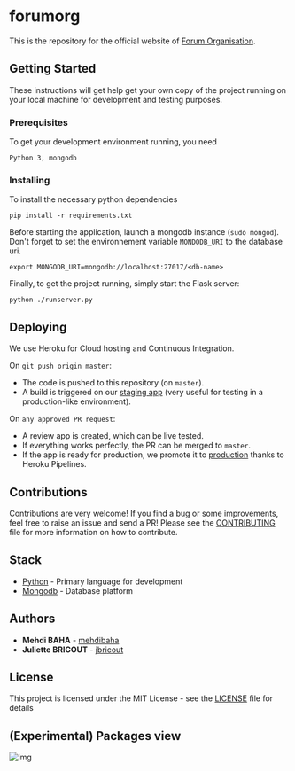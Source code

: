 # forumorg

This is the repository for the official website of [Forum Organisation](https://forumorg.org).

## Getting Started

These instructions will get help get your own copy of the project running on your local machine for development and testing purposes.

### Prerequisites

To get your development environment running, you need

```
Python 3, mongodb
```

### Installing

To install the necessary python dependencies

```
pip install -r requirements.txt
```

Before starting the application, launch a mongodb instance (`sudo mongod`).
Don't forget to set the environnement variable `MONDODB_URI` to the database uri.

```
export MONGODB_URI=mongodb://localhost:27017/<db-name>
```

Finally, to get the project running, simply start the Flask server:

```
python ./runserver.py
```

## Deploying
We use Heroku for Cloud hosting and Continuous Integration.

On ```git push origin master```:

- The code is pushed to this repository (on `master`).
- A build is triggered on our [staging app](https://forumorg-staging.herokuapp.com) (very useful for testing in a production-like environment).

On ```any approved PR request```:

- A review app is created, which can be live tested.
- If everything works perfectly, the PR can be merged to `master`.
- If the app is ready for production, we promote it to [production](https://www.forumorg.org) thanks to Heroku Pipelines.

## Contributions

Contributions are very welcome! If you find a bug or some improvements, feel free to raise an issue and send a PR! Please see the [CONTRIBUTING](CONTRIBUTING.md) file for more information on how to contribute.

## Stack

* [Python](https://www.python.org/) - Primary language for development
* [Mongodb](https://www.mongodb.com/) - Database platform

## Authors

* **Mehdi BAHA** - [mehdibaha](https://github.com/mehdibaha)
* **Juliette BRICOUT** - [jbricout](https://github.com/jbricout)

## License

This project is licensed under the MIT License - see the [LICENSE](LICENSE) file for details

## (Experimental) Packages view

![img](https://s3-eu-west-1.amazonaws.com/forumorg/packages_Pyreverse.png)
